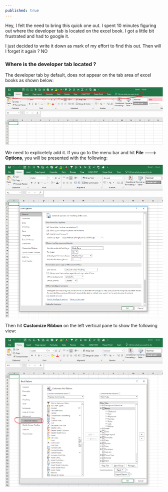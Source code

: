 ```yaml
---
published: true
---
```



Hey, I felt the need to bring this quick one out. I spent 10 minutes figuring out where the developer tab is  located on the excel book. I got a little bit frustrated and had to google it. 

I just decided to write it down as mark of my effort to find this out. Then will I forget it again ? NO

### Where is the developer tab located ?
The developer tab by default, does not appear on the tab area of excel books as shown below:


![png](/images/excel_1_.PNG)



We need to explicetely add it. If you go to the menu bar and hit **File ---> Options**, you will be  presented with the following:


![png](/images/excel_2.PNG)



Then hit **Customize Ribbon** on the left vertical pane to show the following view:


![png](/images/excel_3_.PNG)
